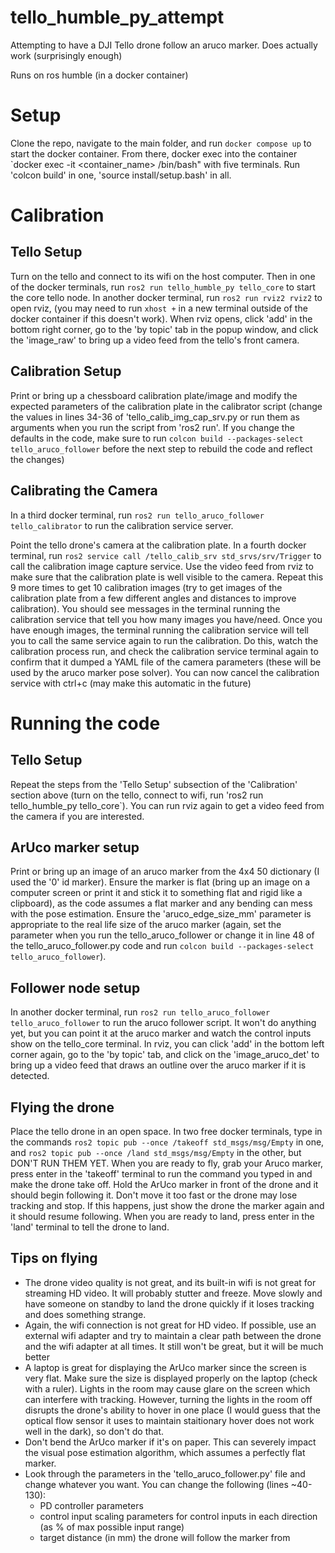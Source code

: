 # tello_humble_py_attempt
Attempting to have a DJI Tello drone follow an aruco marker. Does actually work (surprisingly enough)

Runs on ros humble (in a docker container)

# Setup
Clone the repo, navigate to the main folder, and run `docker compose up` to start the docker container.
From there, docker exec into the container `docker exec -it <container_name> /bin/bash" with five terminals. Run 'colcon build' in one, 'source install/setup.bash' in all.

# Calibration
## Tello Setup
Turn on the tello and connect to its wifi on the host computer. Then in one of the docker terminals, run `ros2 run tello_humble_py tello_core` to start the core tello node.
In another docker terminal, run `ros2 run rviz2 rviz2` to open rviz, (you may need to run `xhost +` in a new terminal outside of the docker container if this doesn't work). When rviz opens, click 'add' in the bottom right corner, go to the 'by topic' tab in the popup window, and click the 'image_raw' to bring up a video feed from the tello's front camera.

## Calibration Setup
Print or bring up a chessboard calibration plate/image and modify the expected parameters of the calibration plate in the calibrator script (change the values in lines 34-36 of 'tello_calib_img_cap_srv.py or run them as arguments when you run the script from 'ros2 run'. If you change the defaults in the code, make sure to run `colcon build --packages-select tello_aruco_follower` before the next step to rebuild the code and reflect the changes)

## Calibrating the Camera
In a third docker terminal, run `ros2 run tello_aruco_follower tello_calibrator` to run the calibration service server.

Point the tello drone's camera at the calibration plate. In a fourth docker terminal, run `ros2 service call /tello_calib_srv std_srvs/srv/Trigger` to call the calibration image capture service. Use the video feed from rviz to make sure that the calibration plate is well visible to the camera. Repeat this 9 more times to get 10 calibration images (try to get images of the calibration plate from a few different angles and distances to improve calibration). You should see messages in the terminal running the calibration service that tell you how many images you have/need. Once you have enough images, the terminal running the calibration service will tell you to call the same service again to run the calibration. Do this, watch the calibration process run, and check the calibration service terminal again to confirm that it dumped a YAML file of the camera parameters (these will be used by the aruco marker pose solver). You can now cancel the calibration service with ctrl+c (may make this automatic in the future)

# Running the code
## Tello Setup
Repeat the steps from the 'Tello Setup' subsection of the 'Calibration' section above (turn on the tello, connect to wifi, run 'ros2 run tello_humble_py tello_core`). You can run rviz again to get a video feed from the camera if you are interested.

## ArUco marker setup
Print or bring up an image of an aruco marker from the 4x4 50 dictionary (I used the '0' id marker). Ensure the marker is flat (bring up an image on a computer screen or print it and stick it to something flat and rigid like a clipboard), as the code assumes a flat marker and any bending can mess with the pose estimation. Ensure the 'aruco_edge_size_mm' parameter is appropriate to the real life size of the aruco marker (again, set the parameter when you run the tello_aruco_follower or change it in line 48 of the tello_aruco_follower.py code and run `colcon build --packages-select tello_aruco_follower`).

## Follower node setup
In another docker terminal, run `ros2 run tello_aruco_follower tello_aruco_follower` to run the aruco follower script. It won't do anything yet, but you can point it at the aruco marker and watch the control inputs show on the tello_core terminal. In rviz, you can click 'add' in the bottom left corner again, go to the 'by topic' tab, and click on the 'image_aruco_det' to bring up a video feed that draws an outline over the aruco marker if it is detected.

## Flying the drone
Place the tello drone in an open space. In two free docker terminals, type in the commands `ros2 topic pub --once /takeoff std_msgs/msg/Empty` in one, and `ros2 topic pub --once /land std_msgs/msg/Empty` in the other, but DON'T RUN THEM YET. When you are ready to fly, grab your Aruco marker, press enter in the 'takeoff' terminal to run the command you typed in and make the drone take off. Hold the ArUco marker in front of the drone and it should begin following it. Don't move it too fast or the drone may lose tracking and stop. If this happens, just show the drone the marker again and it should resume following. When you are ready to land, press enter in the 'land' terminal to tell the drone to land.

## Tips on flying
- The drone video quality is not great, and its built-in wifi is not great for streaming HD video. It will probably stutter and freeze. Move slowly and have someone on standby to land the drone quickly if it loses tracking and does something strange.
- Again, the wifi connection is not great for HD video. If possible, use an external wifi adapter and try to maintain a clear path between the drone and the wifi adapter at all times. It still won't be great, but it will be much better
- A laptop is great for displaying the ArUco marker since the screen is very flat. Make sure the size is displayed properly on the laptop (check with a ruler). Lights in the room may cause glare on the screen which can interfere with tracking. However, turning the lights in the room off disrupts the drone's ability to hover in one place (I would guess that the optical flow sensor it uses to maintain staitionary hover does not work well in the dark), so don't do that.
- Don't bend the ArUco marker if it's on paper. This can severely impact the visual pose estimation algorithm, which assumes a perfectly flat marker.
- Look through the parameters in the 'tello_aruco_follower.py' file and change whatever you want. You can change the following (lines ~40-130):
  - PD controller parameters
  - control input scaling parameters for control inputs in each direction (as % of max possible input range)
  - target distance (in mm) the drone will follow the marker from
